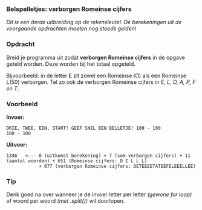 ### Belspelletjes: verborgen Romeinse cijfers

*Dit is een derde uitbreiding op de rekensleutel. De berekeningen uit de voorgaande opdrachten moeten nog steeds gelden!*

### Opdracht
Breid je programma uit zodat  **verborgen Romeinse cijfers** in de opgave geteld worden. Deze worden bij het totaal opgeteld.

Bijvoorbeeld: in de letter E zit zowel een Romeinse I(1) als een Romeinse L(50) verborgen. Tel zo ook de verborgen Romeinse cijfers in *E, L, D, A, P, F en T*.



### Voorbeeld

**Invoer:**

    DRIE, TWEE, EEN, START! GEEF SNEL EEN BELLETJE! 100 - 100
    100 - 100

**Uitvoer:**

    1346   <--- 0 (uitkomst berekening) + 7 (som verborgen cijfers) + 11 (aantal woorden) + 651 (Romeinse cijfers: D I L L L) 
                + 677 (verborgen Romeinse cijfers: DETEEEETATEEFELEEELLEE)

### Tip
Denk goed na over wanneer je de invoer letter per letter *(gewone for loop)* of woord per woord *(met .split())* wil doorlopen.
